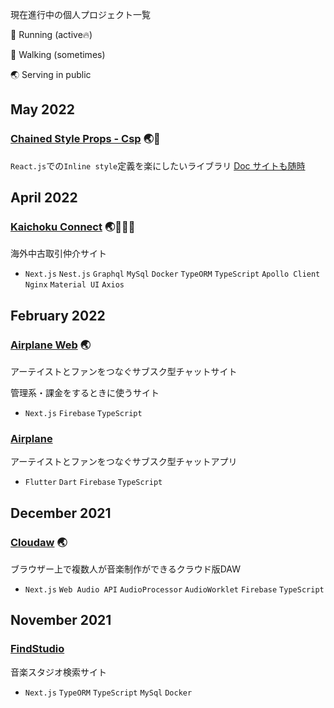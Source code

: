 現在進行中の個人プロジェクト一覧

🏃 Running (active🔥)

🚶 Walking (sometimes)

🌏 Serving in public

## May 2022

### [Chained Style Props - Csp](https://github.com/laptise/chained-style-props) 🌏🚶

`React.js`での`Inline style`定義を楽にしたいライブラリ 
[Doc サイトも随時](https://github.com/laptise/csp-doc) 

## April 2022 

### [Kaichoku Connect](https://github.com/laptise/kaichoku-connect) 🌏🏃🏃🏃

海外中古取引仲介サイト

- `Next.js` `Nest.js` `Graphql` `MySql` `Docker` `TypeORM` `TypeScript` `Apollo Client` `Nginx` `Material UI` `Axios`

## February 2022

### [Airplane Web](https://github.com/laptise/airplane-web) 🌏

アーテイストとファンをつなぐサブスク型チャットサイト

管理系・課金をするときに使うサイト

- `Next.js` `Firebase` `TypeScript`

### [Airplane](https://github.com/laptise/airplane)

アーテイストとファンをつなぐサブスク型チャットアプリ

- `Flutter` `Dart` `Firebase` `TypeScript`

## December 2021

### [Cloudaw](https://github.com/laptise/cloudaw) 🌏

ブラウザー上で複数人が音楽制作ができるクラウド版DAW

- `Next.js` `Web Audio API` `AudioProcessor` `AudioWorklet` `Firebase` `TypeScript`

## November 2021 

### [FindStudio](https://github.com/laptise/find-studio)

音楽スタジオ検索サイト

- `Next.js` `TypeORM` `TypeScript` `MySql` `Docker`
